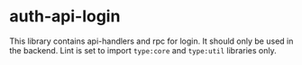 # auth-api-login

This library contains api-handlers and rpc for login. It should only be used in the backend.
Lint is set to import `type:core` and `type:util` libraries only.
